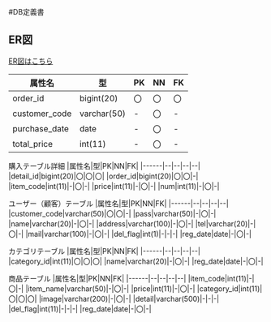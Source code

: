 #DB定義書
## ER図
[ER図はこちら]( https://github.com/Aso2001019/2021sys-design/blob/main/dai23.md )

|属性名|型|PK|NN|FK|
|------|--|--|--|--|
|order_id|bigint(20)|〇|〇|〇|
|customer_code|varchar(50)|-|〇|-|
|purchase_date|date|-|〇|-|
|total_price|int(11)|-|〇|-|

購入テーブル詳細
|属性名|型|PK|NN|FK|
|------|--|--|--|--|
|detail_id|bigint(20)|〇|〇|〇|
|order_id|bigint(20)|〇|〇|-|
|item_code|int(11)|-|〇|-|
|price|int(11)|-|〇|-|
|num|int(11)|-|〇|-|

ユーザー（顧客）テーブル 
|属性名|型|PK|NN|FK|
|------|--|--|--|--|
|customer_code|varchar(50)|〇|〇|-|
|pass|varchar(50)|-|〇|-|
|name|varchar(20)|-|〇|-|
|address|varchar(100)|-|〇|-|
|tel|varchar(20)|-|〇|-|
|mail|varchar(100)|-|〇|-|
|del_flag|int(1)|-|-|-|
|reg_date|date|-|〇|-|

カテゴリテーブル
|属性名|型|PK|NN|FK|
|------|--|--|--|--|
|category_id|int(11)|〇|〇|〇|
|name|varchar(20)|-|〇|-|
|reg_date|date|-|〇|-|

商品テーブル
|属性名|型|PK|NN|FK|
|------|--|--|--|--|
|item_code|int(11)|-|〇|-|
|item_name|varchar(50)|-|〇|-|
|price|int(11)|-|〇|-|
|category_id|int(11)|〇|〇|〇|
|image|varchar(200)|-|〇|-|
|detail|varchar(500)|-|-|-|
|del_flag|int(11)|-|-|-|
|reg_date|date|-|〇|-|

